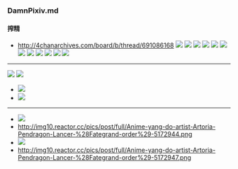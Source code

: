 ### DamnPixiv.md
#### 搾精
- http://4chanarchives.com/board/b/thread/691086168
![](http://i.imgur.com/oy6QgnU.jpg)
![](http://i.imgur.com/9zQcAkt.jpg)
![](http://i.imgur.com/HQzCyJF.jpg)
![](http://i.imgur.com/F1OP7yh.jpg)
![](http://i.imgur.com/XbOzz9y.jpg)
![](http://i.imgur.com/UdUQJgc.jpg)
![](http://i.imgur.com/MMFfxyE.jpg)
![](http://i.imgur.com/jS9qPqo.gif)
![](http://i.imgur.com/FUs2sDc.gif)
![](http://i.imgur.com/IK8L346.jpg)
![](http://i.imgur.com/KY4x8XR.gif)
![](http://i.imgur.com/t0pdaxW.gif)
---
![](http://img10.reactor.cc/pics/post/full/Scheherazade-%28FateGrand-Order%29-FateGrand-Order-Fate-%28series%29-Anime-5338529.jpeg)
![](http://img10.reactor.cc/pics/post/full/fishine-Nitocris-%28FateGrand-order%29-FateGrand-Order-Fate-%28series%29-5327834.jpeg)
- ![](http://img10.reactor.cc/pics/post/full/Anime-yang-do-artist-Artoria-Pendragon-Lancer-%28Fategrand-order%29-5172944.png)
- ![](http://img10.reactor.cc/pics/post/full/Anime-yang-do-artist-Artoria-Pendragon-Lancer-%28Fategrand-order%29-5172947.png)
---
- ![](http://img10.reactor.cc/pics/post/Anime-yang-do-artist-Artoria-Pendragon-Lancer-%28Fategrand-order%29-5172944.png)
- http://img10.reactor.cc/pics/post/full/Anime-yang-do-artist-Artoria-Pendragon-Lancer-%28Fategrand-order%29-5172944.png
- ![](http://img10.reactor.cc/pics/post/Anime-yang-do-artist-Artoria-Pendragon-Lancer-%28Fategrand-order%29-5172947.png)
- http://img10.reactor.cc/pics/post/full/Anime-yang-do-artist-Artoria-Pendragon-Lancer-%28Fategrand-order%29-5172947.png
